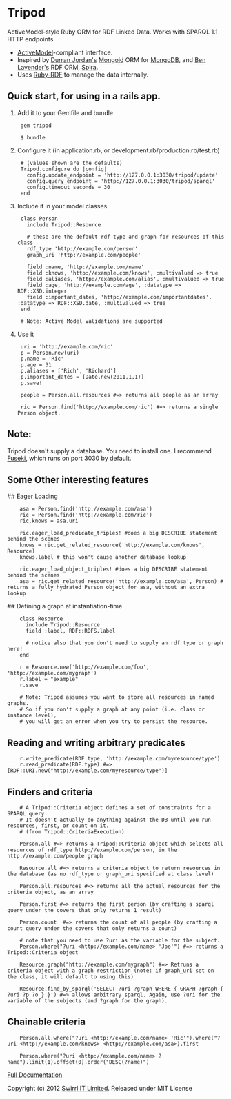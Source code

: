 # Tripod

ActiveModel-style Ruby ORM for RDF Linked Data. Works with SPARQL 1.1 HTTP endpoints.

* [ActiveModel](https://github.com/rails/rails/tree/master/activemodel)-compliant interface.
* Inspired by [Durran Jordan's](https://github.com/durran) [Mongoid](http://mongoid.org/en/mongoid/) ORM for [MongoDB](http://www.mongodb.org/), and [Ben Lavender's](https://github.com/bhuga) RDF ORM, [Spira](https://github.com/ruby-rdf/spira).
* Uses [Ruby-RDF](https://github.com/ruby-rdf/rdf) to manage the data internally.

## Quick start, for using in a rails app.

1. Add it to your Gemfile and bundle

        gem tripod

        $ bundle

2. Configure it (in application.rb, or development.rb/production.rb/test.rb)

        # (values shown are the defaults)
        Tripod.configure do |config|
          config.update_endpoint = 'http://127.0.0.1:3030/tripod/update'
          config.query_endpoint = 'http://127.0.0.1:3030/tripod/sparql'
          config.timeout_seconds = 30
        end

3. Include it in your model classes.

        class Person
          include Tripod::Resource

          # these are the default rdf-type and graph for resources of this class
          rdf_type 'http://example.com/person'
          graph_uri 'http://example.com/people'

          field :name, 'http://example.com/name'
          field :knows, 'http://example.com/knows', :multivalued => true
          field :aliases, 'http://example.com/alias', :multivalued => true
          field :age, 'http://example.com/age', :datatype => RDF::XSD.integer
          field :important_dates, 'http://example.com/importantdates', :datatype => RDF::XSD.date, :multivalued => true
        end

        # Note: Active Model validations are supported

4. Use it

        uri = 'http://example.com/ric'
        p = Person.new(uri)
        p.name = 'Ric'
        p.age = 31
        p.aliases = ['Rich', 'Richard']
        p.important_dates = [Date.new(2011,1,1)]
        p.save!

        people = Person.all.resources #=> returns all people as an array

        ric = Person.find('http://example.com/ric') #=> returns a single Person object.

## Note:

Tripod doesn't supply a database. You need to install one. I recommend [Fuseki](http://jena.apache.org/documentation/serving_data/index.html), which runs on port 3030 by default.


## Some Other interesting features

## Eager Loading

        asa = Person.find('http://example.com/asa')
        ric = Person.find('http://example.com/ric')
        ric.knows = asa.uri

        ric.eager_load_predicate_triples! #does a big DESCRIBE statement behind the scenes
        knows = ric.get_related_resource('http://example.com/knows', Resource)
        knows.label # this won't cause another database lookup

        ric.eager_load_object_triples! #does a big DESCRIBE statement behind the scenes
        asa = ric.get_related_resource('http://example.com/asa', Person) # returns a fully hydrated Person object for asa, without an extra lookup

## Defining a graph at instantiation-time

        class Resource
          include Tripod::Resource
          field :label, RDF::RDFS.label

          # notice also that you don't need to supply an rdf type or graph here!
        end

        r = Resource.new('http://example.com/foo', 'http://example.com/mygraph')
        r.label = "example"
        r.save

        # Note: Tripod assumes you want to store all resources in named graphs.
        # So if you don't supply a graph at any point (i.e. class or instance level),
        # you will get an error when you try to persist the resource.

## Reading and writing arbitrary predicates

        r.write_predicate(RDF.type, 'http://example.com/myresource/type')
        r.read_predicate(RDF.type) #=> [RDF::URI.new("http://example.com/myresource/type")]

## Finders and criteria

        # A Tripod::Criteria object defines a set of constraints for a SPARQL query.
        # It doesn't actually do anything against the DB until you run resources, first, or count on it.
        # (from Tripod::CriteriaExecution)

        Person.all #=> returns a Tripod::Criteria object which selects all resources of rdf_type http://example.com/person, in the http://example.com/people graph

        Resource.all #=> returns a criteria object to return resources in the database (as no rdf_type or graph_uri specified at class level)

        Person.all.resources #=> returns all the actual resources for the criteria object, as an array

        Person.first #=> returns the first person (by crafting a sparql query under the covers that only returns 1 result)

        Person.count  #=> returns the count of all people (by crafting a count query under the covers that only returns a count)

        # note that you need to use ?uri as the variable for the subject.
        Person.where("?uri <http://example.com/name> 'Joe'") #=> returns a Tripod::Criteria object

        Resource.graph("http://example.com/mygraph") #=> Retruns a criteria object with a graph restriction (note: if graph_uri set on the class, it will default to using this)

        Resource.find_by_sparql('SELECT ?uri ?graph WHERE { GRAPH ?graph { ?uri ?p ?o } }') #=> allows arbitrary sparql. Again, use ?uri for the variable of the subjects (and ?graph for the graph).

## Chainable criteria

        Person.all.where("?uri <http://example.com/name> 'Ric'").where("?uri <http://example.com/knows> <http://example.com/asa>).first

        Person.where("?uri <http://example.com/name> ?name").limit(1).offset(0).order("DESC(?name)")


[Full Documentation](http://rubydoc.info/gems/tripod/frames)

Copyright (c) 2012 [Swirrl IT Limited](http://swirrl.com). Released under MIT License